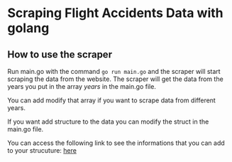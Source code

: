 # Scraping Flight Accidents Data with golang

##  How to use the scraper
Run main.go with the command `go run main.go` and the scraper will start scraping the data from the website. The scraper will get the data from the years you put in the array *years* in the main.go file.

You can add modify that array if you want to scrape data from different years.

If you want add structure to the data you can modify the struct in the main.go file. 

You can access the following link to see the informations that you can add to your strucuture: [here](https://aviation-safety.net/wikibase/299376)


